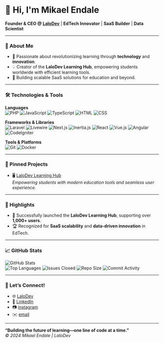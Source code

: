 # 👋 Hi, I'm Mikael Endale
**Founder & CEO @ [LaloDev](https://lalodev.com)** | **EdTech Innovator** | **SaaS Builder** | **Data Scientist**

---

### 🚀 About Me
- 🌱 Passionate about revolutionizing learning through **technology** and **innovation**.
- 💡 Creator of the **LaloDev Learning Hub**, empowering students worldwide with efficient learning tools.
- 🎯 Building scalable SaaS solutions for education and beyond.

---

### 🛠️ Technologies & Tools
**Languages**  
![PHP](https://img.shields.io/badge/PHP-777BB4?style=flat-square&logo=php&logoColor=white)
![JavaScript](https://img.shields.io/badge/JavaScript-F7DF1E?style=flat-square&logo=javascript&logoColor=black)
![TypeScript](https://img.shields.io/badge/TypeScript-3178C6?style=flat-square&logo=typescript&logoColor=white)
![HTML](https://img.shields.io/badge/HTML-E34F26?style=flat-square&logo=html5&logoColor=white)
![CSS](https://img.shields.io/badge/CSS-1572B6?style=flat-square&logo=css3&logoColor=white)

**Frameworks & Libraries**  
![Laravel](https://img.shields.io/badge/Laravel-FF2D20?style=flat-square&logo=laravel&logoColor=white)
![Livewire](https://img.shields.io/badge/Livewire-4E56A6?style=flat-square)
![Next.js](https://img.shields.io/badge/Next.js-000000?style=flat-square&logo=nextdotjs&logoColor=white)
![Inertia.js](https://img.shields.io/badge/Inertia.js-9F7AEA?style=flat-square)
![React](https://img.shields.io/badge/React-61DAFB?style=flat-square&logo=react&logoColor=black)
![Vue.js](https://img.shields.io/badge/Vue.js-4FC08D?style=flat-square&logo=vue-dot-js&logoColor=white)
![Angular](https://img.shields.io/badge/Angular-DD0031?style=flat-square&logo=angular&logoColor=white)
![CodeIgniter](https://img.shields.io/badge/CodeIgniter-EF4223?style=flat-square&logo=codeigniter&logoColor=white)

**Tools & Platforms**  
![Git](https://img.shields.io/badge/Git-F05032?style=flat-square&logo=git&logoColor=white)
![Docker](https://img.shields.io/badge/Docker-2496ED?style=flat-square&logo=docker&logoColor=white)

---

### 📌 Pinned Projects
- 🖥️ [LaloDev Learning Hub](https://learn.lalodev.com)  
  *Empowering students with modern education tools and seamless user experience.*  

---

### 🌟 Highlights
- 💼 Successfully launched the **LaloDev Learning Hub**, supporting over **1,000+ users**.
- 🏆 Recognized for **SaaS scalability** and **data-driven innovation** in EdTech.

---

### 📈 GitHub Stats
![GitHub Stats](https://github-readme-stats.vercel.app/api?username=mikaelendale&show_icons=true&theme=radical)  
![Top Languages](https://github-readme-stats.vercel.app/api/top-langs/?username=mikaelendale&layout=compact&theme=radical)
![Issues Closed](https://img.shields.io/github/issues-closed/MikaelEndale?style=flat-square)
![Repo Size](https://img.shields.io/github/repo-size/MikaelEndale/LaloDev?style=flat-square)
![Commit Activity](https://img.shields.io/github/commit-activity/m/MikaelEndale?style=flat-square)

---

### 📢 Let’s Connect!
- 🌐 [LaloDev](https://lalodev.com)  
- 💼 [LinkedIn](https://www.linkedin.com/in/mikaelendele)  
- 📷 [instagram](https://instagram.com/mikoactive)
- ✉️ [email](mailto:mikaelendale00@gmail.com)

---

**“Building the future of learning—one line of code at a time.”**  
*© 2024 Mikael Endale | LaloDev*
